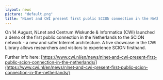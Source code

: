 ```yaml
---
layout: news
picture: "default.png"
title: "NLnet and CWI present first public SCION connection in the Netherlands"
---
```

 
 On 14 August, NLnet and Centrum Wiskunde & Informatica (CWI) launched a demo of the first public connection in the Netherlands to the SCION network - a new and safer Internet architecture. A live showcase in the CWI Library allows researchers and visitors to experience SCION firsthand.

 Further info here: [https://www.cwi.nl/en/news/nlnet-and-cwi-present-first-public-scion-connection-in-the-netherlands/](https://www.cwi.nl/en/news/nlnet-and-cwi-present-first-public-scion-connection-in-the-netherlands/)